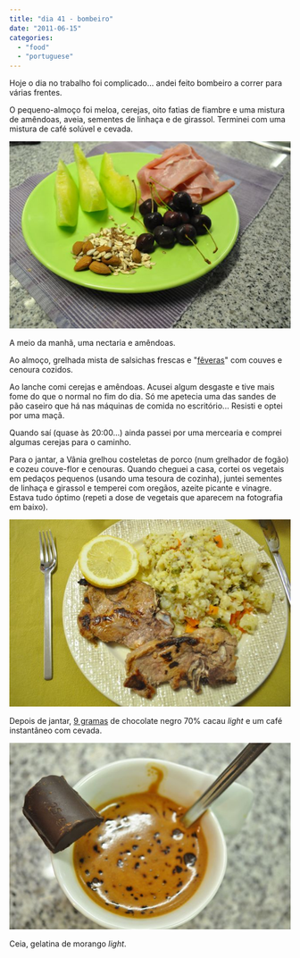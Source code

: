 ```yaml
---
title: "dia 41 - bombeiro"
date: "2011-06-15"
categories: 
  - "food"
  - "portuguese"
---
```


Hoje o dia no trabalho foi complicado... andei feito bombeiro a correr para várias frentes. 

  

O pequeno-almoço foi meloa, cerejas, oito fatias de fiambre e uma mistura de amêndoas, aveia, sementes de linhaça e de girassol. Terminei com uma mistura de café solúvel e cevada.

  

[![](images/Cozinha+de+Caverna+-+1069.jpg)](http://2.bp.blogspot.com/-qBkmu3tMY2U/TfkdJ42EbtI/AAAAAAAAENI/ZInyw4XDR6w/s1600/Cozinha+de+Caverna+-+1069.jpg)

  

A meio da manhã, uma nectaria e amêndoas.

  

Ao almoço, grelhada mista de salsichas frescas e "[fêveras](http://www.priberam.pt/dlpo/default.aspx?pal=f%C3%AAvera)" com couves e cenoura cozidos.

  

Ao lanche comi cerejas e amêndoas. Acusei algum desgaste e tive mais fome do que o normal no fim do dia. Só me apetecia uma das sandes de pão caseiro que há nas máquinas de comida no escritório... Resisti e optei por uma maçã.

  

Quando saí (quase às 20:00...) ainda passei por uma mercearia e comprei algumas cerejas para o caminho.

  

Para o jantar, a Vânia grelhou costeletas de porco (num grelhador de fogão) e cozeu couve-flor e cenouras. Quando cheguei a casa, cortei os vegetais em pedaços pequenos (usando uma tesoura de cozinha), juntei sementes de linhaça e girassol e temperei com oregãos, azeite picante e vinagre. Estava tudo óptimo (repeti a dose de vegetais que aparecem na fotografia em baixo).

  

[![](images/Cozinha+de+Caverna+-+1070.jpg)](http://2.bp.blogspot.com/-rpVKE6FvqSY/TfkdKzc7K-I/AAAAAAAAENM/HtGSVMDgWhQ/s1600/Cozinha+de+Caverna+-+1070.jpg)

  
Depois de jantar, [9 gramas](https://lh6.googleusercontent.com/-4YsJ3IkLuWE/TfkgpKzIXBI/AAAAAAAAENk/wHtwGzk1JJg/s800/Cozinha%252520de%252520Caverna%252520-%2525201077.jpg) de chocolate negro 70% cacau _light_ e um café instantâneo com cevada.  
  

[![](images/Cozinha+de+Caverna+-+1082.jpg)](http://1.bp.blogspot.com/-YcZFLaaeDX0/TfkdLO7fAbI/AAAAAAAAENQ/eXUSCwwnov8/s1600/Cozinha+de+Caverna+-+1082.jpg)

  
Ceia, gelatina de morango _light_.
